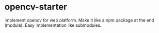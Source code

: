 # opencv-starter
Implement opencv for web platform. Make it like a npm package at the end (module). Easy implementation like submodules.

